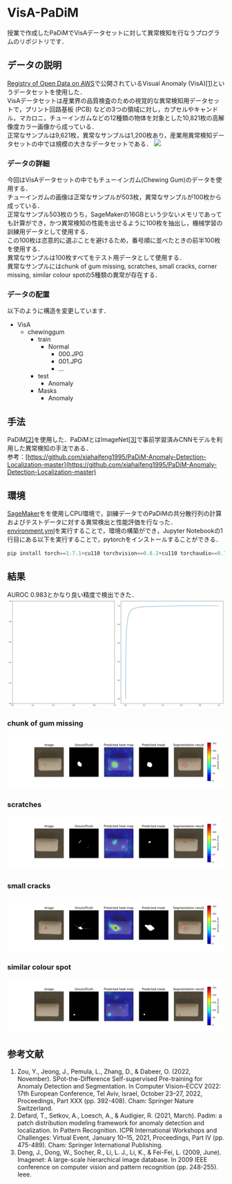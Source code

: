 # VisA-PaDiM
授業で作成したPaDiMでVisAデータセットに対して異常検知を行なうプログラムのリポジトリです．

## データの説明
[Registry of Open Data on AWS](https://registry.opendata.aws)で公開されているVisual Anomaly (VisA)[[1]](#参考文献)というデータセットを使用した．  
VisAデータセットは産業界の品質検査のための視覚的な異常検知用データセットで，プリント回路基板 (PCB) などの3つの領域に対し，カプセルやキャンドル，マカロニ，チューインガムなどの12種類の物体を対象とした10,821枚の高解像度カラー画像から成っている．  
正常なサンプルは9,621枚，異常なサンプルは1,200枚あり，産業用異常検知データセットの中では規模の大きなデータセットである．
![](https://github.com/amazon-science/spot-diff/raw/main/figures/VisA_samples.png)

### データの詳細
今回はVisAデータセットの中でもチューインガム(Chewing Gum)のデータを使用する．  
チューインガムの画像は正常なサンプルが503枚，異常なサンプルが100枚から成っている．  
正常なサンプル503枚のうち，SageMakerの16GBという少ないメモリであっても計算ができ，かつ異常検知の性能を出せるように100枚を抽出し，機械学習の訓練用データとして使用する．  
この100枚は恣意的に選ぶことを避けるため，番号順に並べたときの前半100枚を使用する．  
異常なサンプルは100枚すべてをテスト用データとして使用する．  
異常なサンプルにはchunk of gum missing, scratches, small cracks, corner missing, similar colour spotの5種類の異常が存在する．

### データの配置
以下のように構造を変更しています．

* VisA
    * chewinggum
        * train
            * Normal
                * 000.JPG
                * 001.JPG
                * ...
        * test
            * Anomaly
        * Masks
            * Anomaly

## 手法
PaDiM[[2]](#参考文献)を使用した．PaDiMとはImageNet[[3]](#参考文献)で事前学習済みCNNモデルを利用した異常検知の手法である．  
参考：[https://github.com/xiahaifeng1995/PaDiM-Anomaly-Detection-Localization-master](https://github.com/xiahaifeng1995/PaDiM-Anomaly-Detection-Localization-master)

## 環境
[SageMaker](https://studiolab.sagemaker.aws/)をを使用しCPU環境で，訓練データでのPaDiMの共分散行列の計算およびテストデータに対する異常検出と性能評価を行なった．  
[environment.yml](./environment.yml)を実行することで，環境の構築ができ，Jupyter Notebookの1行目にある以下を実行することで，pytorchをインストールすることができる．
```python
pip install torch==1.7.1+cu110 torchvision==0.8.2+cu110 torchaudio==0.7.2 -f https://download.pytorch.org/whl/torch_stable.html
```

## 結果
AUROC 0.983とかなり良い精度で検出できた．
![](results/roc_curve_chewinggum.png)

### chunk of gum missing
![](results/pictures_resnet18/chewinggum/chewinggum_56.png)

### scratches
![](results/pictures_resnet18/chewinggum/chewinggum_74.png)

### small cracks
![](results/pictures_resnet18/chewinggum/chewinggum_9.png)

### similar colour spot
![](results/pictures_resnet18/chewinggum/chewinggum_75.png)

## 参考文献

1. Zou, Y., Jeong, J., Pemula, L., Zhang, D., & Dabeer, O. (2022, November). SPot-the-Difference Self-supervised Pre-training for Anomaly Detection and Segmentation. In Computer Vision–ECCV 2022: 17th European Conference, Tel Aviv, Israel, October 23–27, 2022, Proceedings, Part XXX (pp. 392-408). Cham: Springer Nature Switzerland.
2. Defard, T., Setkov, A., Loesch, A., & Audigier, R. (2021, March). Padim: a patch distribution modeling framework for anomaly detection and localization. In Pattern Recognition. ICPR International Workshops and Challenges: Virtual Event, January 10–15, 2021, Proceedings, Part IV (pp. 475-489). Cham: Springer International Publishing.
3. Deng, J., Dong, W., Socher, R., Li, L. J., Li, K., & Fei-Fei, L. (2009, June). Imagenet: A large-scale hierarchical image database. In 2009 IEEE conference on computer vision and pattern recognition (pp. 248-255). Ieee.